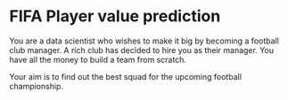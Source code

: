 # FIFA Player value prediction

You are a data scientist who wishes to make it big by becoming a football club manager. A rich club has decided to hire you as their manager. You have all the money to build a team from scratch.

Your aim is to find out the best squad for the upcoming football championship.
